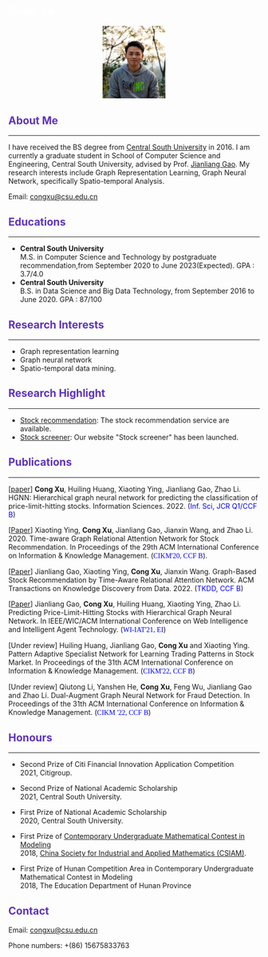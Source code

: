 ## <font face="微软雅黑" color=white size=5>Cong Xu</font>

<div align=center> <img src="pic/photo.jpg" height="25%" width="25%"/>  </div>


## <font color="#5e33bf">About Me</font>
***
I have received the BS degree from [Central South University](https://www.csu.edu.cn/) in 2016. I am currently a graduate student in School of Computer Science and Engineering, Central South University, advised by Prof. [Jianliang Gao](https://faculty.csu.edu.cn/gaojianliang/en/index.htm).  My research interests include Graph Representation Learning, Graph Neural Network, specifically Spatio-temporal Analysis.

Email: [congxu@csu.edu.cn](congxu@csu.edu.cn)


## <font color="#5e33bf">Educations</font>
***
+ **Central South University**\
  M.S. in Computer Science and Technology by postgraduate recommendation,from September 2020 to June 2023(Expected).
  GPA : 3.7/4.0
+  **Central South University**\
  B.S. in Data Science and Big Data Technology, from September 2016 to June 2020.
  GPA : 87/100


## <font color="#5e33bf">Research Interests</font>
***
+ Graph representation learning
+ Graph neural network
+ Spatio-temporal data mining.


## <font color="#5e33bf">Research Highlight</font>
***
+ [Stock recommendation](https://csubigdata.com/limit/limit_prediction): The stock recommendation service are available.
+ [Stock screener](https://csubigdata.com/xgq/stocks): Our website "Stock screener" has been launched.


##  <font color="#5e33bf">Publications</font>
***
[[paper](https://www.sciencedirect.com/science/article/abs/pii/S0020025522005928)] **Cong Xu**, Huiling Huang, Xiaoting Ying, Jianliang Gao, Zhao Li. HGNN: Hierarchical graph neural network for predicting the classification of price-limit-hitting stocks. Information Sciences. 2022. (<font color=blue>Inf. Sci, JCR Q1/CCF B</font>) 

[[Paper](https://dl.acm.org/doi/10.1145/3340531.3412160)] Xiaoting Ying, **Cong Xu**, Jianliang Gao, Jianxin Wang, and Zhao Li. 2020. Time-aware Graph Relational Attention Network for Stock Recommendation. In Proceedings of the 29th ACM International Conference on Information & Knowledge Management. (<font face="微软雅黑" color=blue>CIKM'20, CCF B</font>). 

[[Paper](https://dl.acm.org/doi/10.1145/3451397)] Jianliang Gao, Xiaoting Ying, **Cong Xu**, Jianxin Wang. Graph-Based Stock Recommendation by Time-Aware Relational Attention Network. ACM Transactions on Knowledge Discovery from Data. 2022. (<font color=blue>TKDD, CCF B</font>)

[[Paper](https://dl.acm.org/doi/10.1145/3498851.3499023)] Jianliang Gao, **Cong Xu**, Huiling Huang, Xiaoting Ying, Zhao Li. Predicting Price-Limit-Hitting Stocks with Hierarchical Graph Neural Network. In IEEE/WIC/ACM International Conference on Web Intelligence and Intelligent Agent Technology. (<font face="微软雅黑" color=blue>WI-IAT'21, EI</font>)

[Under review] Huiling Huang, Jianliang Gao, **Cong Xu** and Xiaoting Ying. Pattern Adaptive Specialist Network for Learning Trading Patterns in Stock Market. In Proceedings of the 31th ACM International Conference on Information & Knowledge Management. (<font face="微软雅黑" color=blue>CIKM'22, CCF B</font>)

[Under review] Qiutong Li, Yanshen He, **Cong Xu**, Feng Wu, Jianliang Gao and Zhao Li. Dual-Augment Graph Neural Network for Fraud Detection. In Proceedings of the 31th ACM International Conference on Information & Knowledge Management. (<font face="微软雅黑" color=blue>CIKM '22, CCF B</font>)


##  <font color="#5e33bf">Honours</font>
***
- Second Prize of Citi Financial Innovation Application Competition  
  2021, Citigroup.

- Second Prize of National Academic Scholarship  
  2021, Central South University.

- First Prize of National Academic Scholarship  
  2020, Central South University.

- First Prize of [Contemporary Undergraduate Mathematical Contest in Modeling](http://en.mcm.edu.cn/index_en.html)  
  2018, [China Society for Industrial and Applied Mathematics (CSIAM)](http://www.csiam.org.cn/).

- First Prize of Hunan Competition Area in Contemporary Undergraduate Mathematical Contest in Modeling  
  2018, The Education Department of Hunan Province


##  <font color="#5e33bf">Contact</font>
Email: [congxu@csu.edu.cn](congxu@csu.edu.cn)

Phone numbers: +(86) 15675833763
